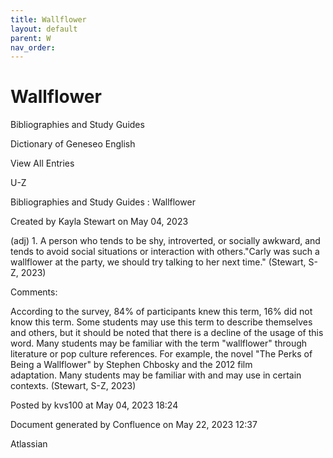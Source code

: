 ```yaml
---
title: Wallflower
layout: default
parent: W
nav_order:
---
```


# Wallflower

Bibliographies and Study Guides

Dictionary of Geneseo English

View All Entries

U-Z

Bibliographies and Study Guides : Wallflower

Created by  Kayla Stewart on May 04, 2023

(adj) 1. A person who tends to be shy, introverted, or socially awkward, and tends to avoid social situations or interaction with others.&quot;Carly was such a wallflower at the party, we should try talking to her next time.&quot; (Stewart, S-Z, 2023) 

Comments:

According to the survey, 84% of participants knew this term, 16% did not know this term. Some students may use this term to describe themselves and others, but it should be noted that there is a decline of the usage of this word. Many students may be familiar with the term &quot;wallflower&quot; through literature or pop culture references. For example, the novel &quot;The Perks of Being a Wallflower&quot; by Stephen Chbosky and the 2012 film adaptation. Many students may be familiar with and may use in certain contexts. (Stewart, S-Z, 2023) 

Posted by kvs100 at May 04, 2023 18:24

Document generated by Confluence on May 22, 2023 12:37

Atlassian
